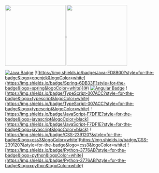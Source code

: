 <a href="https://github.com/Lokankara/github-readme-stats">
  <img height=200 align="center" src="https://github-readme-stats.vercel.app/api?username=Lokankara&count_private=true&theme=tokyonight&showicons=true&show_icons=true&hide_border=false&count_private=true" />
</a>
<a href="https://github.com/Lokankara/convoychat">
  <img height=200 align="center" src="https://github-readme-stats.vercel.app/api/top-langs?username=Lokankara&langs_count=5&theme=tokyonight&size_weight=1&count_weight=1&card_width=343" />
</a>

[![Java Badge](https://img.shields.io/badge/Java-ED8B00?style=for-the-badge&logo=openjdk&logoColor=white)](#)
[![https://img.shields.io/badge/Java-ED8B00?style=for-the-badge&logo=openjdk&logoColor=white](https://img.shields.io/badge/Spring-6DB33F?style=for-the-badge&logo=spring&logoColor=white)](#)
[![Angular Badge](https://img.shields.io/badge/Angular-DD0031?style=for-the-badge&logo=angular&logoColor=white)](#)
![https://img.shields.io/badge/TypeScript-007ACC?style=for-the-badge&logo=typescript&logoColor=white](https://img.shields.io/badge/TypeScript-007ACC?style=for-the-badge&logo=typescript&logoColor=white)
![https://img.shields.io/badge/JavaScript-F7DF1E?style=for-the-badge&logo=javascript&logoColor=black](https://img.shields.io/badge/JavaScript-F7DF1E?style=for-the-badge&logo=javascript&logoColor=black)
![https://img.shields.io/badge/CSS-239120?&style=for-the-badge&logo=css3&logoColor=white](https://img.shields.io/badge/CSS-239120?&style=for-the-badge&logo=css3&logoColor=white)
![https://img.shields.io/badge/Python-3776AB?style=for-the-badge&logo=python&logoColor=white](https://img.shields.io/badge/Python-3776AB?style=for-the-badge&logo=python&logoColor=white)

